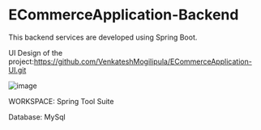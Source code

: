 # ECommerceApplication-Backend

This backend services are developed using Spring Boot.

UI Design of the project:https://github.com/VenkateshMogilipula/ECommerceApplication-UI.git

![image](https://user-images.githubusercontent.com/117717342/211798566-a2c16f93-a7e3-47ac-b91e-8f38b6bfff03.png)

WORKSPACE:
Spring Tool Suite

Database:
MySql



